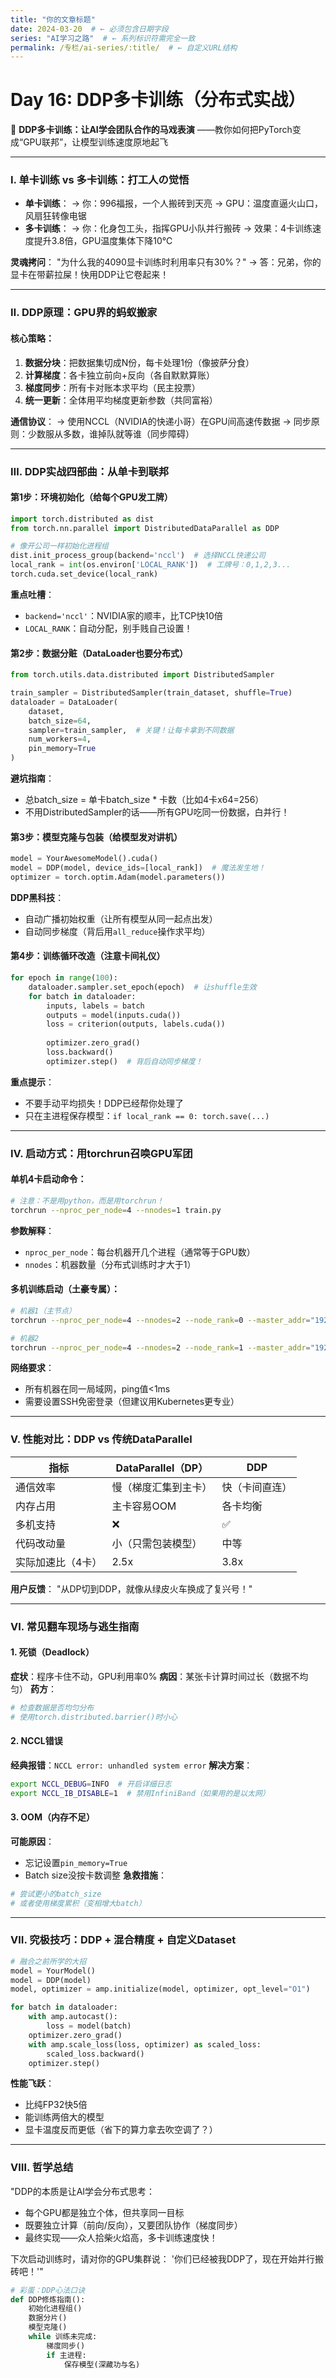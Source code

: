 ```yaml
---
title: "你的文章标题"
date: 2024-03-20  # ← 必须包含日期字段
series: "AI学习之路"  # ← 系列标识符需完全一致
permalink: /专栏/ai-series/:title/  # ← 自定义URL结构
---
```

# Day 16: DDP多卡训练（分布式实战）


🎪 **DDP多卡训练：让AI学会团队合作的马戏表演**
——教你如何把PyTorch变成“GPU联邦”，让模型训练速度原地起飞

---

### Ⅰ. **单卡训练 vs 多卡训练：打工人の觉悟**
- **单卡训练**：
  → 你：996福报，一个人搬砖到天亮
  → GPU：温度直逼火山口，风扇狂转像电锯
- **多卡训练**：
  → 你：化身包工头，指挥GPU小队并行搬砖
  → 效果：4卡训练速度提升3.8倍，GPU温度集体下降10℃

**灵魂拷问**：
"为什么我的4090显卡训练时利用率只有30%？"
→ 答：兄弟，你的显卡在带薪拉屎！快用DDP让它卷起来！

---

### Ⅱ. **DDP原理：GPU界的蚂蚁搬家**
#### 核心策略：
1. **数据分块**：把数据集切成N份，每卡处理1份（像披萨分食）
2. **计算梯度**：各卡独立前向+反向（各自默默算账）
3. **梯度同步**：所有卡对账本求平均（民主投票）
4. **统一更新**：全体用平均梯度更新参数（共同富裕）

**通信协议**：
→ 使用NCCL（NVIDIA的快递小哥）在GPU间高速传数据
→ 同步原则：少数服从多数，谁掉队就等谁（同步障碍）

---

### Ⅲ. **DDP实战四部曲：从单卡到联邦**
#### 第1步：环境初始化（给每个GPU发工牌）
```python
import torch.distributed as dist
from torch.nn.parallel import DistributedDataParallel as DDP

# 像开公司一样初始化进程组
dist.init_process_group(backend='nccl')  # 选择NCCL快递公司
local_rank = int(os.environ['LOCAL_RANK'])  # 工牌号：0,1,2,3...
torch.cuda.set_device(local_rank)
```
**重点吐槽**：
- `backend='nccl'`：NVIDIA家的顺丰，比TCP快10倍
- `LOCAL_RANK`：自动分配，别手贱自己设置！

#### 第2步：数据分赃（DataLoader也要分布式）
```python
from torch.utils.data.distributed import DistributedSampler

train_sampler = DistributedSampler(train_dataset, shuffle=True)
dataloader = DataLoader(
    dataset,
    batch_size=64,
    sampler=train_sampler,  # 关键！让每卡拿到不同数据
    num_workers=4,
    pin_memory=True
)
```
**避坑指南**：
- 总batch_size = 单卡batch_size * 卡数（比如4卡x64=256）
- 不用DistributedSampler的话——所有GPU吃同一份数据，白并行！

#### 第3步：模型克隆与包装（给模型发对讲机）
```python
model = YourAwesomeModel().cuda()
model = DDP(model, device_ids=[local_rank])  # 魔法发生地！
optimizer = torch.optim.Adam(model.parameters())
```
**DDP黑科技**：
- 自动广播初始权重（让所有模型从同一起点出发）
- 自动同步梯度（背后用`all_reduce`操作求平均）

#### 第4步：训练循环改造（注意卡间礼仪）
```python
for epoch in range(100):
    dataloader.sampler.set_epoch(epoch)  # 让shuffle生效
    for batch in dataloader:
        inputs, labels = batch
        outputs = model(inputs.cuda())
        loss = criterion(outputs, labels.cuda())
      
        optimizer.zero_grad()
        loss.backward()
        optimizer.step()  # 背后自动同步梯度！
```
**重点提示**：
- 不要手动平均损失！DDP已经帮你处理了
- 只在主进程保存模型：`if local_rank == 0: torch.save(...)`

---

### Ⅳ. **启动方式：用torchrun召唤GPU军团**
#### 单机4卡启动命令：
```bash
# 注意：不是用python，而是用torchrun！
torchrun --nproc_per_node=4 --nnodes=1 train.py
```
**参数解释**：
- `nproc_per_node`：每台机器开几个进程（通常等于GPU数）
- `nnodes`：机器数量（分布式训练时才大于1）

#### 多机训练启动（土豪专属）：
```bash
# 机器1（主节点）
torchrun --nproc_per_node=4 --nnodes=2 --node_rank=0 --master_addr="192.168.1.1" --master_port=29500 train.py

# 机器2
torchrun --nproc_per_node=4 --nnodes=2 --node_rank=1 --master_addr="192.168.1.1" --master_port=29500 train.py
```
**网络要求**：
- 所有机器在同一局域网，ping值<1ms
- 需要设置SSH免密登录（但建议用Kubernetes更专业）

---

### Ⅴ. **性能对比：DDP vs 传统DataParallel**
| 指标               | DataParallel（DP） | DDP              |
|--------------------|---------------------|------------------|
| 通信效率           | 慢（梯度汇集到主卡）| 快（卡间直连）   |
| 内存占用           | 主卡容易OOM         | 各卡均衡         |
| 多机支持           | ❌                  | ✅               |
| 代码改动量         | 小（只需包装模型）  | 中等             |
| 实际加速比（4卡）  | 2.5x                | 3.8x             |

**用户反馈**：
"从DP切到DDP，就像从绿皮火车换成了复兴号！"

---

### Ⅵ. **常见翻车现场与逃生指南**
#### 1. **死锁（Deadlock）**
**症状**：程序卡住不动，GPU利用率0%
**病因**：某张卡计算时间过长（数据不均匀）
**药方**：
```python
# 检查数据是否均匀分布
# 使用torch.distributed.barrier()时小心
```

#### 2. **NCCL错误**
**经典报错**：`NCCL error: unhandled system error`
**解决方案**：
```bash
export NCCL_DEBUG=INFO  # 开启详细日志
export NCCL_IB_DISABLE=1  # 禁用InfiniBand（如果用的是以太网）
```

#### 3. **OOM（内存不足）**
**可能原因**：
- 忘记设置`pin_memory=True`
- Batch size没按卡数调整
**急救措施**：
```python
# 尝试更小的batch_size
# 或者使用梯度累积（变相增大batch）
```

---

### Ⅶ. **究极技巧：DDP + 混合精度 + 自定义Dataset**
```python
# 融合之前所学的大招
model = YourModel()
model = DDP(model)
model, optimizer = amp.initialize(model, optimizer, opt_level="O1")

for batch in dataloader:
    with amp.autocast():
        loss = model(batch)
    optimizer.zero_grad()
    with amp.scale_loss(loss, optimizer) as scaled_loss:
        scaled_loss.backward()
    optimizer.step()
```
**性能飞跃**：
- 比纯FP32快5倍
- 能训练两倍大的模型
- 显卡温度反而更低（省下的算力拿去吹空调了？）

---

### Ⅷ. **哲学总结**
"DDP的本质是让AI学会分布式思考：
- 每个GPU都是独立个体，但共享同一目标
- 既要独立计算（前向/反向），又要团队协作（梯度同步）
- 最终实现——众人拾柴火焰高，多卡训练速度快！

下次启动训练时，请对你的GPU集群说：
'你们已经被我DDP了，现在开始并行搬砖吧！'"

```python
# 彩蛋：DDP心法口诀
def DDP修炼指南():
    初始化进程组()
    数据分片()
    模型克隆()
    while 训练未完成:
        梯度同步()
        if 主进程:
            保存模型(深藏功与名)
```
